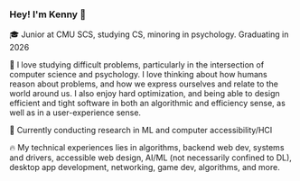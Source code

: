 ### Hey! I'm Kenny 👋

🎓 Junior at CMU SCS, studying CS, minoring in psychology. Graduating in 2026

🔭 I love studying difficult problems, particularly in the intersection of computer science and psychology. I love thinking about how humans reason about problems, and how we express ourselves and relate to the world around us. I also enjoy hard optimization, and being able to design efficient and tight software in both an algorithmic and efficiency sense, as well as in a user-experience sense.  

🧪 Currently conducting research in ML and computer accessibility/HCI

🔥 My technical experiences lies in algorithms, backend web dev, systems and drivers, accessible web design, AI/ML (not necessarily confined to DL), desktop app development, networking, game dev, algorithms, and more.
